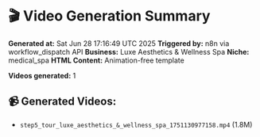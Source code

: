 # 🎬 Video Generation Summary

**Generated at:** Sat Jun 28 17:16:49 UTC 2025
**Triggered by:** n8n via workflow_dispatch API
**Business:** Luxe Aesthetics & Wellness Spa
**Niche:** medical_spa
**HTML Content:** Animation-free template

**Videos generated:** 1

## 📹 Generated Videos:
- `step5_tour_luxe_aesthetics_&_wellness_spa_1751130977158.mp4` (1.8M)
